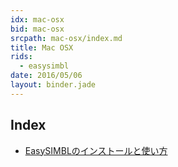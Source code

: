 ```yaml
---
idx: mac-osx
bid: mac-osx
srcpath: mac-osx/index.md
title: Mac OSX
rids:
  - easysimbl
date: 2016/05/06
layout: binder.jade
---
```


## Index
- [EasySIMBLのインストールと使い方](./EasySIMBL/)
